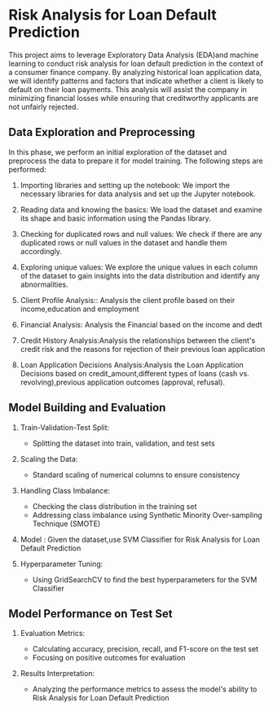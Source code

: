 # Risk Analysis for Loan Default Prediction
This project aims to leverage Exploratory Data Analysis (EDA)and machine learning to conduct risk analysis for loan default prediction in the context of a consumer finance company. By analyzing historical loan application data, we will identify patterns and factors that indicate whether a client is likely to default on their loan payments. This analysis will assist the company in minimizing financial losses while ensuring that creditworthy applicants are not unfairly rejected.

## Data Exploration and Preprocessing

In this phase, we perform an initial exploration of the dataset and preprocess the data to prepare it for model training. The following steps are performed:

1. Importing libraries and setting up the notebook: We import the necessary libraries for data analysis and set up the Jupyter notebook.

2. Reading data and knowing the basics: We load the dataset and examine its shape and basic information using the Pandas library.

3. Checking for duplicated rows and null values: We check if there are any duplicated rows or null values in the dataset and handle them accordingly.

4. Exploring unique values: We explore the unique values in each column of the dataset to gain insights into the data distribution and identify any abnormalities.

5. Client Profile Analysis:: Analysis the client profile based on their income,education and employment

6. Financial Analysis: Analysis the Financial based on the income and dedt

7. Credit History Analysis:Analysis the relationships between the client's credit risk and the reasons for rejection of their previous loan application

8. Loan Application Decisions Analysis:Analysis the Loan Application Decisions based on credit_amount,different types of loans (cash vs. revolving),previous application outcomes (approval, refusal).

## Model Building and Evaluation
1. Train-Validation-Test Split:
   - Splitting the dataset into train, validation, and test sets

2. Scaling the Data:
   - Standard scaling of numerical columns to ensure consistency

3. Handling Class Imbalance:
   - Checking the class distribution in the training set
   - Addressing class imbalance using Synthetic Minority Over-sampling Technique (SMOTE)

4. Model :
   Given  the dataset,use SVM Classifier for Risk Analysis for Loan Default Prediction

5. Hyperparameter Tuning:
   - Using GridSearchCV to find the best hyperparameters for the SVM Classifier

## Model Performance on Test Set
1. Evaluation Metrics:
   - Calculating accuracy, precision, recall, and F1-score on the test set
   - Focusing on positive outcomes for evaluation

2. Results Interpretation:
   - Analyzing the performance metrics to assess the model's ability to Risk Analysis for Loan Default Prediction

